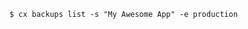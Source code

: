 <!-- usedin: [ _includes/_inlines/Toolbelt/common/backups] - layout:code post: backups_example -->

```
$ cx backups list -s "My Awesome App" -e production
```
